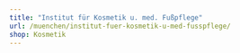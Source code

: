 ```yaml
---
title: "Institut für Kosmetik u. med. Fußpflege"
url: /muenchen/institut-fuer-kosmetik-u-med-fusspflege/
shop: Kosmetik
---
```

